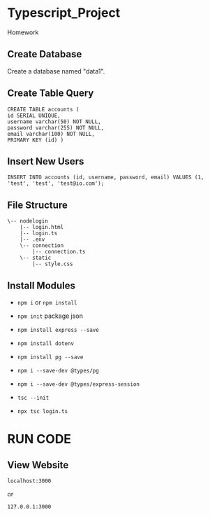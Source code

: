 # Typescript_Project
Homework

## Create Database
Create a database named "data1".

## Create Table Query

 ``` 
CREATE TABLE accounts ( 
id SERIAL UNIQUE, 
username varchar(50) NOT NULL, 
password varchar(255) NOT NULL, 
email varchar(100) NOT NULL, 
PRIMARY KEY (id) )
```

## Insert New Users

```
INSERT INTO accounts (id, username, password, email) VALUES (1, 'test', 'test', 'test@io.com');
```
## File Structure
```
\-- nodelogin
    |-- login.html
    |-- login.ts
    |-- .env
    \-- connection
        |-- connection.ts
    \-- static
        |-- style.css
```
        
        
 ## Install Modules
 
 * ``` npm i ``` or ``` npm install ```
 
 * ``` npm init ``` package json
 
 * ``` npm install express --save ``` 
 
 * ``` npm install dotenv ``` 

 * ``` npm install pg --save ``` 
 
 * ``` npm i --save-dev @types/pg ```
 
 * ``` npm i --save-dev @types/express-session ```
 
 * ``` tsc --init ```

 * ``` npx tsc login.ts  ```
 
 
  # RUN CODE 
  
  
  ## View Website
  
``` localhost:3000 ```

or 

``` 127.0.0.1:3000 ```


  
  
 
 
 
 
 

